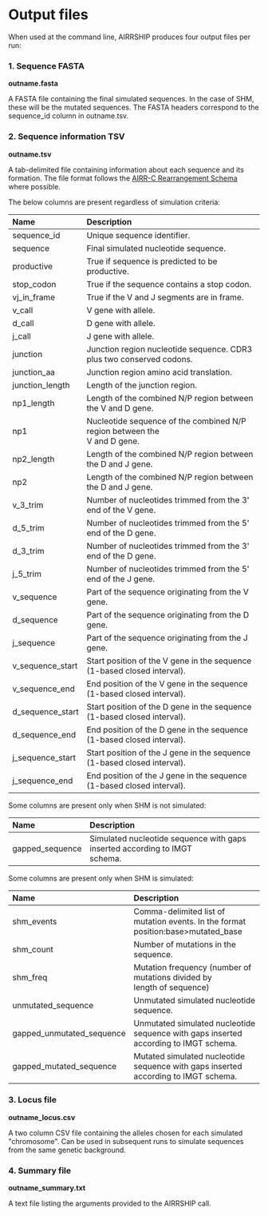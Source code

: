 # Output files

When used at the command line, AIRRSHIP produces four output files per run:

### 1. Sequence FASTA <a name="fasta"></a>

**outname.fasta**

A FASTA file containing the final simulated sequences. In the case of SHM,
these will be the mutated sequences. The FASTA headers correspond to the sequence_id column in outname.tsv.

### 2. Sequence information TSV <a name="tsv"></a>

**outname.tsv**

A tab-delimited file containing information about each sequence and its formation. The file format follows the [AIRR-C Rearrangement Schema](https://docs.airr-community.org/en/stable/datarep/rearrangements.html) where possible. 

The below columns are present regardless of simulation criteria:

| **Name**         | **Description**                                                                 |
| :--------------- | :------------------------------------------------------------------------------ |
| sequence_id      | Unique sequence identifier.                                                     |
| sequence         | Final simulated nucleotide sequence.                                            |
| productive       | True if sequence is predicted to be productive.                                 |
| stop_codon       | True if the sequence contains a stop codon.                                     |
| vj_in_frame      | True if the V and J segments are in frame.
| v_call           | V gene with allele.                                                             |
| d_call           | D gene with allele.                                                             |
| j_call           | J gene with allele.                                                             |
| junction         | Junction region nucleotide sequence. CDR3 plus two conserved codons.            |
| junction_aa      | Junction region amino acid translation.                                         |
| junction_length  | Length of the junction region.                                                  |
| np1_length       | Length of the combined N/P region between the V and D gene.                     |
| np1              | Nucleotide sequence of the combined N/P region between the  <br/> V and D gene. |
| np2_length       | Length of the combined N/P region between the D and J gene.                     |
| np2              | Length of the combined N/P region between the D and J gene.                     |
| v_3_trim         | Number of nucleotides trimmed from the 3' end of the V gene.                    |
| d_5_trim         | Number of nucleotides trimmed from the 5' end of the D gene.                    |
| d_3_trim         | Number of nucleotides trimmed from the 3' end of the D gene.                    |
| j_5_trim         | Number of nucleotides trimmed from the 5' end of the J gene.                    |
| v_sequence       | Part of the sequence originating from the V gene.                               |
| d_sequence       | Part of the sequence originating from the D gene.                               |
| j_sequence       | Part of the sequence originating from the J gene.                               |
| v_sequence_start | Start position of the V gene in the sequence (1-based closed interval).         |
| v_sequence_end   | End position of the V gene in the sequence (1-based closed interval).           |
| d_sequence_start | Start position of the D gene in the sequence (1-based closed interval).         |
| d_sequence_end   | End position of the D gene in the sequence (1-based closed interval).           |
| j_sequence_start | Start position of the J gene in the sequence (1-based closed interval).         |
| j_sequence_end   | End position of the J gene in the sequence (1-based closed interval).           |

Some columns are present only when SHM is not simulated:

| **Name**        | **Description**                                                                   |
| :-------------- | :-------------------------------------------------------------------------------- |
| gapped_sequence | Simulated nucleotide sequence with gaps inserted according to IMGT  <br/> schema. |

Some columns are present only when SHM is simulated:

| **Name**                  | **Description**                                                                            |
| :------------------------ | :----------------------------------------------------------------------------------------- |
| shm_events                | Comma-delimited list of mutation events. In the format <br/> position:base>mutated_base    |
| shm_count                 | Number of mutations in the sequence.                                                       |
| shm_freq                  | Mutation frequency (number of mutations divided by  <br/> length of sequence)              |
| unmutated_sequence        | Unmutated simulated nucleotide sequence.                                                   |
| gapped_unmutated_sequence | Unmutated simulated nucleotide sequence with gaps inserted <br/> according to IMGT schema. |
| gapped_mutated_sequence   | Mutated simulated nucleotide sequence with gaps inserted <br/> according to IMGT schema.   |


### 3. Locus file <a name="locus"></a>

**outname_locus.csv**

A two column CSV file containing the alleles chosen for each simulated "chromosome". Can be used in subsequent runs to simulate sequences from the same genetic background.

### 4. Summary file <a name="summary"></a>

**outname_summary.txt**

A text file listing the arguments provided to the AIRRSHIP call.
